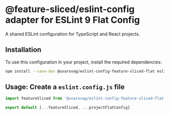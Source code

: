 # @feature-sliced/eslint-config adapter for ESLint 9 Flat Config

A shared ESLint configuration for TypeScript and React projects.

## Installation

To use this configuration in your project, install the required dependencies:

```bash
npm install --save-dev @uvarovag/eslint-config-feature-sliced-flat eslint@^9.16.0
```

## Usage: Create a `eslint.config.js` file

```js
import featureSliced from '@uvarovag/eslint-config-feature-sliced-flat'

export default [...featureSliced, ...projectFlatConfig]
```

